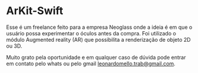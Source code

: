 # ArKit-Swift

Esse é um freelance feito para a empresa Neoglass onde a ideia é em que o usuário possa experimentar o óculos antes da compra. 
Foi utilizado o módulo Augmented reality (AR) que possibilita a renderização de objeto 2D ou 3D.

Muito grato pela oportunidade e em qualquer caso de dúvida pode entrar em contato pelo whats ou pelo gmail leonardomello.trab@gmail.com.
